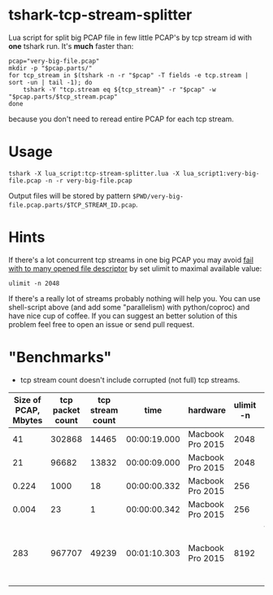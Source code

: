 # tshark-tcp-stream-splitter

Lua script for split big PCAP file in few little PCAP's by tcp stream id with **one** tshark run. It's **much** faster than:

``` shell
pcap="very-big-file.pcap"
mkdir -p "$pcap.parts/"
for tcp_stream in $(tshark -n -r "$pcap" -T fields -e tcp.stream | sort -un | tail -1); do
    tshark -Y "tcp.stream eq ${tcp_stream}" -r "$pcap" -w "$pcap.parts/$tcp_stream.pcap"
done
```

because you don't need to reread entire PCAP for each tcp stream.

# Usage

``` shell
tshark -X lua_script:tcp-stream-splitter.lua -X lua_script1:very-big-file.pcap -n -r very-big-file.pcap
```

Output files will be stored by pattern `$PWD/very-big-file.pcap.parts/$TCP_STREAM_ID.pcap`.

# Hints

If there's a lot concurrent tcp streams in one big PCAP you may avoid [fail with to many opened file descriptor](https://github.com/strizhechenko/tshark-tcp-stream-splitter/issues/1) by set ulimit to maximal available value:

```
ulimit -n 2048
```

If there's a really lot of streams probably nothing will help you. You can use shell-script above (and add some "parallelism) with python/coproc) and have nice cup of coffee. If you can suggest an better solution of this problem feel free to open an issue or send pull request.

# "Benchmarks"

- tcp stream count doesn't include corrupted (not full) tcp streams.

| Size of PCAP, Mbytes | tcp packet count | tcp stream count | time | hardware | ulimit -n | remarks |
| ---- | ---- | ---- | ---- | ---- | ---- | ---- |
| 41 | 302868 | 14465 | 00:00:19.000 | Macbook Pro 2015 | 2048 | -- |
| 21 | 96682 | 13832 | 00:00:09.000 | Macbook Pro 2015 | 2048 | -- |
| 0.224 | 1000 | 18 | 00:00:00.332 | Macbook Pro 2015 | 256 | -- |
| 0.004 | 23 | 1 | 00:00:00.342 | Macbook Pro 2015 | 256 | -- |
| 283 | 967707 | 49239 | 00:01:10.303 | Macbook Pro 2015 | 8192 | failed after 967707 packet. exit by ^C |
